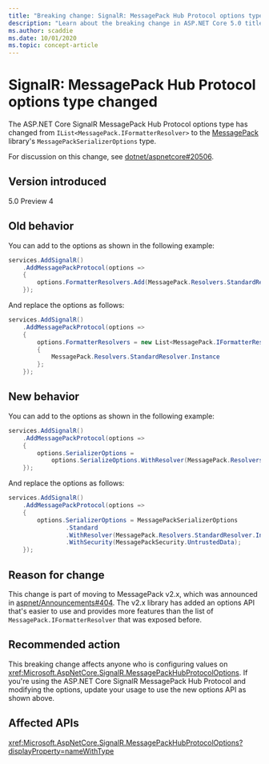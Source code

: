 ```yaml
---
title: "Breaking change: SignalR: MessagePack Hub Protocol options type changed"
description: "Learn about the breaking change in ASP.NET Core 5.0 titled SignalR: MessagePack Hub Protocol options type changed"
ms.author: scaddie
ms.date: 10/01/2020
ms.topic: concept-article
---
```

# SignalR: MessagePack Hub Protocol options type changed

The ASP.NET Core SignalR MessagePack Hub Protocol options type has changed from `IList<MessagePack.IFormatterResolver>` to the [MessagePack](https://www.nuget.org/packages/MessagePack) library's `MessagePackSerializerOptions` type.

For discussion on this change, see [dotnet/aspnetcore#20506](https://github.com/dotnet/aspnetcore/issues/20506).

## Version introduced

5.0 Preview 4

## Old behavior

You can add to the options as shown in the following example:

```csharp
services.AddSignalR()
    .AddMessagePackProtocol(options =>
    {
        options.FormatterResolvers.Add(MessagePack.Resolvers.StandardResolver.Instance);
    });
```

And replace the options as follows:

```csharp
services.AddSignalR()
    .AddMessagePackProtocol(options =>
    {
        options.FormatterResolvers = new List<MessagePack.IFormatterResolver>()
        {
            MessagePack.Resolvers.StandardResolver.Instance
        };
    });
```

## New behavior

You can add to the options as shown in the following example:

```csharp
services.AddSignalR()
    .AddMessagePackProtocol(options =>
    {
        options.SerializerOptions =
            options.SerializeOptions.WithResolver(MessagePack.Resolvers.StandardResolver.Instance);
    });
```

And replace the options as follows:

```csharp
services.AddSignalR()
    .AddMessagePackProtocol(options =>
    {
        options.SerializerOptions = MessagePackSerializerOptions
                .Standard
                .WithResolver(MessagePack.Resolvers.StandardResolver.Instance)
                .WithSecurity(MessagePackSecurity.UntrustedData);
    });
```

## Reason for change

This change is part of moving to MessagePack v2.x, which was announced in [aspnet/Announcements#404](https://github.com/aspnet/Announcements/issues/404). The v2.x library has added an options API that's easier to use and provides more features than the list of `MessagePack.IFormatterResolver` that was exposed before.

## Recommended action

This breaking change affects anyone who is configuring values on <xref:Microsoft.AspNetCore.SignalR.MessagePackHubProtocolOptions>. If you're using the ASP.NET Core SignalR MessagePack Hub Protocol and modifying the options, update your usage to use the new options API as shown above.

## Affected APIs

<xref:Microsoft.AspNetCore.SignalR.MessagePackHubProtocolOptions?displayProperty=nameWithType>

<!--

### Category

ASP.NET Core

### Affected APIs

`T:Microsoft.AspNetCore.SignalR.MessagePackHubProtocolOptions`

-->
